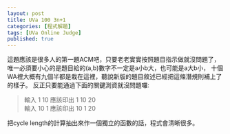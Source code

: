 ```yaml
---
layout: post
title: UVa 100 3n+1
categories: [程式解題]
tags: [UVa Online Judge]
published: true
---
```


這題應該是很多人的第一題ACM吧，只要老老實實按照題目指示做就沒問題了，
唯一必須要小心的是題目給的(a,b)數字不一定是a小b大，也可能是a大b小，
十個WA裡大概有九個半都是栽在這裡，聽說新版的題目敘述已經把這條潛規則補上了的樣子。
反正只要能通過下面的關鍵測資就沒問題囉:

> 輸入 1 10 應該印出 1 10 20 <br />
> 輸入 10 1 應該印出 10 1 20

把cycle length的計算抽出來作一個獨立的函數的話，程式會清晰很多。

<a class="embed" href="https://api.bitbucket.org/1.0/repositories/chchwy/chchwyacm/src/tip/100.cpp">
</a>
